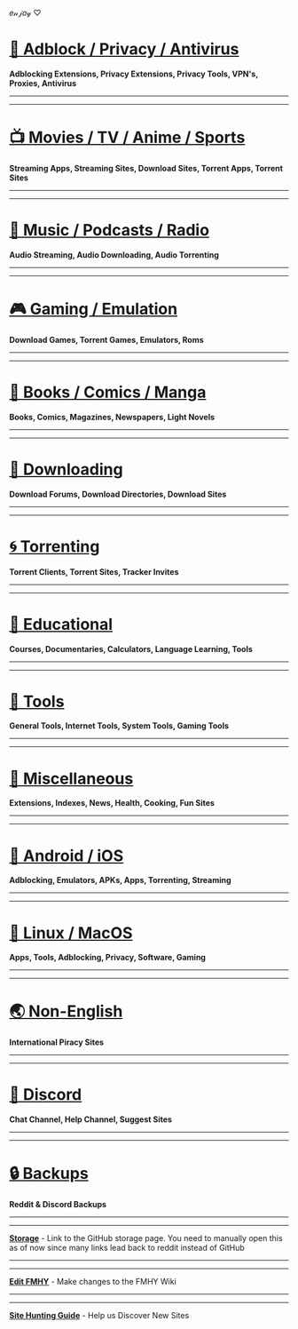 𝑒𝓃𝒿𝑜𝓎 ♡

# [📛 Adblock / Privacy / Antivirus](https://www.reddit.com/r/FREEMEDIAHECKYEAH/wiki/adblock-vpn-privacy)

**Adblocking Extensions, Privacy Extensions, Privacy Tools, VPN's, Proxies, Antivirus**

***
***

# [📺 Movies / TV / Anime / Sports](https://www.reddit.com/r/FREEMEDIAHECKYEAH/wiki/video)

**Streaming Apps, Streaming Sites, Download Sites, Torrent Apps, Torrent Sites**

***
***

# [🎵 Music / Podcasts / Radio](https://www.reddit.com/r/FREEMEDIAHECKYEAH/wiki/audio)

**Audio Streaming, Audio Downloading, Audio Torrenting**

***
***

# [🎮 Gaming / Emulation](https://www.reddit.com/r/FREEMEDIAHECKYEAH/wiki/games)

**Download Games, Torrent Games, Emulators, Roms**

***
***

# [📗 Books / Comics / Manga](https://www.reddit.com/r/FREEMEDIAHECKYEAH/wiki/reading)

**Books, Comics, Magazines, Newspapers, Light Novels**

***
***

# [💾 Downloading](https://www.reddit.com/r/FREEMEDIAHECKYEAH/wiki/download)

**Download Forums, Download Directories, Download Sites**

***
***

# [🌀 Torrenting](https://www.reddit.com/r/FREEMEDIAHECKYEAH/wiki/torrent)

**Torrent Clients, Torrent Sites, Tracker Invites**

***
***

# [🧠 Educational](https://www.reddit.com/r/FREEMEDIAHECKYEAH/wiki/edu)

**Courses, Documentaries, Calculators, Language Learning, Tools**

***
***

# [🔧 Tools](https://www.reddit.com/r/FREEMEDIAHECKYEAH/wiki/tools-misc)

**General Tools, Internet Tools, System Tools, Gaming Tools**

***
***

# [📂 Miscellaneous](https://www.reddit.com/r/FREEMEDIAHECKYEAH/wiki/misc)

**Extensions, Indexes, News, Health, Cooking, Fun Sites**

***
***

# [📱 Android / iOS](https://www.reddit.com/r/FREEMEDIAHECKYEAH/wiki/android)

**Adblocking, Emulators, APKs, Apps, Torrenting, Streaming**

***
***

# [🐧 Linux / MacOS](https://www.reddit.com/r/FREEMEDIAHECKYEAH/wiki/linux)

**Apps, Tools, Adblocking, Privacy, Software, Gaming**

***
***

# [🌏 Non-English](https://www.reddit.com/r/FREEMEDIAHECKYEAH/wiki/non-eng)

**International Piracy Sites** 

***
***

# [💬 Discord](https://discord.gg/vgnaeka)

**Chat Channel, Help Channel, Suggest Sites**

***
***

# [🔒 Backups](https://www.reddit.com/r/FREEMEDIAHECKYEAH/wiki/backups)

**Reddit & Discord Backups**

***
***

**[Storage](https://github.com/nbats/FMHY/wiki/Storage)** - Link to the GitHub storage page. You need to manually open this as of now since many links lead back to reddit instead of GitHub

***
***

**[Edit FMHY](https://rentry.co/FMHYedit)** - Make changes to the FMHY Wiki

***
***

**[Site Hunting Guide](https://www.reddit.com/r/FREEMEDIAHECKYEAH/wiki/find-new-sites)** - Help us Discover New Sites
